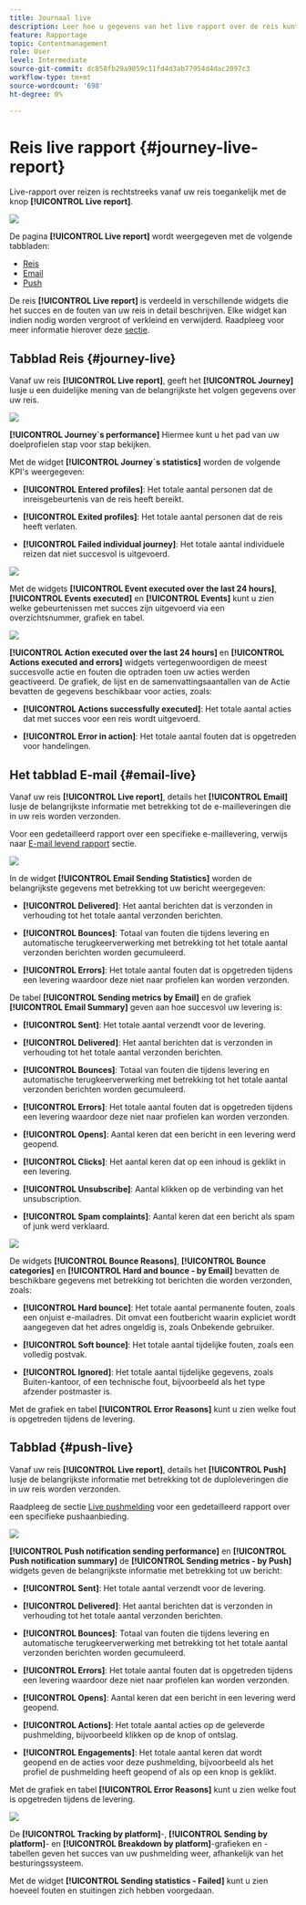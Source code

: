 ```yaml
---
title: Journaal live
description: Leer hoe u gegevens van het live rapport over de reis kunt gebruiken
feature: Rapportage
topic: Contentmanagement
role: User
level: Intermediate
source-git-commit: dc858fb29a9059c11fd4d3ab77954d4dac2097c3
workflow-type: tm+mt
source-wordcount: '698'
ht-degree: 0%

---
```


# Reis live rapport {#journey-live-report}

Live-rapport over reizen is rechtstreeks vanaf uw reis toegankelijk met de knop **[!UICONTROL Live report]**.

![](../assets/report_1.png)

De pagina **[!UICONTROL Live report]** wordt weergegeven met de volgende tabbladen:

* [Reis](#journey-live)
* [Email](#email-live)
* [Push](#push-live)

De reis **[!UICONTROL Live report]** is verdeeld in verschillende widgets die het succes en de fouten van uw reis in detail beschrijven. Elke widget kan indien nodig worden vergroot of verkleind en verwijderd. Raadpleeg voor meer informatie hierover deze [sectie](live-report.md#modify-dashboard).

## Tabblad Reis {#journey-live}

Vanaf uw reis **[!UICONTROL Live report]**, geeft het **[!UICONTROL Journey]** lusje u een duidelijke mening van de belangrijkste het volgen gegevens over uw reis.

![](../assets/report_journey_2.png)

**[!UICONTROL Journey`s performance]** Hiermee kunt u het pad van uw doelprofielen stap voor stap bekijken.

Met de widget **[!UICONTROL Journey`s statistics]** worden de volgende KPI&#39;s weergegeven:

* **[!UICONTROL Entered profiles]**: Het totale aantal personen dat de inreisgebeurtenis van de reis heeft bereikt.

* **[!UICONTROL Exited profiles]**: Het totale aantal personen dat de reis heeft verlaten.

* **[!UICONTROL Failed individual journey]**: Het totale aantal individuele reizen dat niet succesvol is uitgevoerd.

![](../assets/report_journey_3.png)

Met de widgets **[!UICONTROL Event executed over the last 24 hours]**, **[!UICONTROL Events executed]** en **[!UICONTROL Events]** kunt u zien welke gebeurtenissen met succes zijn uitgevoerd via een overzichtsnummer, grafiek en tabel.

![](../assets/report_journey_4.png)

**[!UICONTROL Action executed over the last 24 hours]** en  **[!UICONTROL Actions executed and errors]** widgets vertegenwoordigen de meest succesvolle actie en fouten die optraden toen uw acties werden geactiveerd. De grafiek, de lijst en de samenvattingsaantallen van de Actie bevatten de gegevens beschikbaar voor acties, zoals:

* **[!UICONTROL Actions successfully executed]**: Het totale aantal acties dat met succes voor een reis wordt uitgevoerd.

* **[!UICONTROL Error in action]**: Het totale aantal fouten dat is opgetreden voor handelingen.

## Het tabblad E-mail {#email-live}

Vanaf uw reis **[!UICONTROL Live report]**, details het **[!UICONTROL Email]** lusje de belangrijkste informatie met betrekking tot de e-mailleveringen die in uw reis worden verzonden.

Voor een gedetailleerd rapport over een specifieke e-maillevering, verwijs naar [E-mail levend rapport](email-live-report.md) sectie.

![](../assets/report_email_1.png)

In de widget **[!UICONTROL Email Sending Statistics]** worden de belangrijkste gegevens met betrekking tot uw bericht weergegeven:

* **[!UICONTROL Delivered]**: Het aantal berichten dat is verzonden in verhouding tot het totale aantal verzonden berichten.

* **[!UICONTROL Bounces]**: Totaal van fouten die tijdens levering en automatische terugkeerverwerking met betrekking tot het totale aantal verzonden berichten worden gecumuleerd.

* **[!UICONTROL Errors]**: Het totale aantal fouten dat is opgetreden tijdens een levering waardoor deze niet naar profielen kan worden verzonden.

De tabel **[!UICONTROL Sending metrics by Email]** en de grafiek **[!UICONTROL Email Summary]** geven aan hoe succesvol uw levering is:

* **[!UICONTROL Sent]**: Het totale aantal verzendt voor de levering.

* **[!UICONTROL Delivered]**: Het aantal berichten dat is verzonden in verhouding tot het totale aantal verzonden berichten.

* **[!UICONTROL Bounces]**: Totaal van fouten die tijdens levering en automatische terugkeerverwerking met betrekking tot het totale aantal verzonden berichten worden gecumuleerd.

* **[!UICONTROL Errors]**: Het totale aantal fouten dat is opgetreden tijdens een levering waardoor deze niet naar profielen kan worden verzonden.

* **[!UICONTROL Opens]**: Aantal keren dat een bericht in een levering werd geopend.

* **[!UICONTROL Clicks]**: Het aantal keren dat op een inhoud is geklikt in een levering.

* **[!UICONTROL Unsubscribe]**: Aantal klikken op de verbinding van het unsubscription.

* **[!UICONTROL Spam complaints]**: Aantal keren dat een bericht als spam of junk werd verklaard.

![](../assets/report_email_2.png)

De widgets **[!UICONTROL Bounce Reasons]**, **[!UICONTROL Bounce categories]** en **[!UICONTROL Hard and bounce - by Email]** bevatten de beschikbare gegevens met betrekking tot berichten die worden verzonden, zoals:

* **[!UICONTROL Hard bounce]**: Het totale aantal permanente fouten, zoals een onjuist e-mailadres. Dit omvat een foutbericht waarin expliciet wordt aangegeven dat het adres ongeldig is, zoals Onbekende gebruiker.

* **[!UICONTROL Soft bounce]**: Het totale aantal tijdelijke fouten, zoals een volledig postvak.

* **[!UICONTROL Ignored]**: Het totale aantal tijdelijke gegevens, zoals Buiten-kantoor, of een technische fout, bijvoorbeeld als het type afzender postmaster is.

Met de grafiek en tabel **[!UICONTROL Error Reasons]** kunt u zien welke fout is opgetreden tijdens de levering.

## Tabblad {#push-live}

Vanaf uw reis **[!UICONTROL Live report]**, details het **[!UICONTROL Push]** lusje de belangrijkste informatie met betrekking tot de duploleveringen die in uw reis worden verzonden.

Raadpleeg de sectie [Live pushmelding](push-live-report.md) voor een gedetailleerd rapport over een specifieke pushaanbieding.

![](../assets/report_push_1.png)

**[!UICONTROL Push notification sending performance]** en  **[!UICONTROL Push notification summary]** de  **[!UICONTROL Sending metrics - by Push]** widgets geven de belangrijkste informatie met betrekking tot uw bericht:

* **[!UICONTROL Sent]**: Het totale aantal verzendt voor de levering.

* **[!UICONTROL Delivered]**: Het aantal berichten dat is verzonden in verhouding tot het totale aantal verzonden berichten.

* **[!UICONTROL Bounces]**: Totaal van fouten die tijdens levering en automatische terugkeerverwerking met betrekking tot het totale aantal verzonden berichten worden gecumuleerd.

* **[!UICONTROL Errors]**: Het totale aantal fouten dat is opgetreden tijdens een levering waardoor deze niet naar profielen kan worden verzonden.

* **[!UICONTROL Opens]**: Aantal keren dat een bericht in een levering werd geopend.

* **[!UICONTROL Actions]**: Het totale aantal acties op de geleverde pushmelding, bijvoorbeeld klikken op de knop of ontslag.

* **[!UICONTROL Engagements]**: Het totale aantal keren dat wordt geopend en de acties voor deze pushmelding, bijvoorbeeld als het profiel de pushmelding heeft geopend of als op een knop is geklikt.

Met de grafiek en tabel **[!UICONTROL Error Reasons]** kunt u zien welke fout is opgetreden tijdens de levering.

![](../assets/report_push_2.png)

De **[!UICONTROL Tracking by platform]**-, **[!UICONTROL Sending by platform]**- en **[!UICONTROL Breakdown by platform]**-grafieken en -tabellen geven het succes van uw pushmelding weer, afhankelijk van het besturingssysteem.

Met de widget **[!UICONTROL Sending statistics - Failed]** kunt u zien hoeveel fouten en stuitingen zich hebben voorgedaan.
